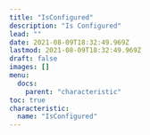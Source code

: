 ```yaml
---
title: "IsConfigured"
description: "Is Configured"
lead: ""
date: 2021-08-09T18:32:49.969Z
lastmod: 2021-08-09T18:32:49.969Z
draft: false
images: []
menu:
  docs:
    parent: "characteristic"
toc: true
characteristic:
  name: "IsConfigured"
---
```

